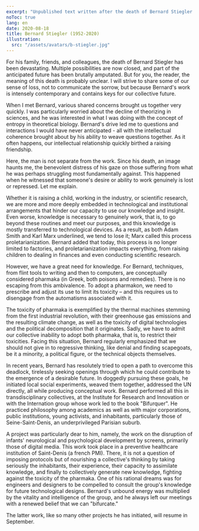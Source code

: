 ```yaml
---
excerpt: "Unpublished text written after the death of Bernard Stiegler."
noToc: true
lang: en
date: 2020-08-18
title: Bernard Stiegler (1952-2020)
illustration:
  src: "/assets/avatars/b-stiegler.jpg"
---
```



For his family, friends, and colleagues, the death of Bernard Stiegler has been devastating. Multiple possibilities are now closed, and part of the anticipated future has been brutally amputated. But for you, the reader, the meaning of this death is probably unclear. I will strive to share some of our sense of loss, not to communicate the sorrow, but because Bernard's work is intensely contemporary and contains keys for our collective future.

When I met Bernard, various shared concerns brought us together very quickly. I was particularly worried about the decline of theorizing in sciences, and he was interested in what I was doing with the concept of entropy in theoretical biology. Bernard's drive led me to questions and interactions I would have never anticipated - all with the intellectual coherence brought about by his ability to weave questions together. As it often happens, our intellectual relationship quickly birthed a raising friendship.

Here, the man is not separate from the work. Since his death, an image haunts me, the benevolent distress of his gaze on those suffering from what he was perhaps struggling most fundamentally against. This happened when he witnessed that someone's desire or ability to work genuinely is lost or repressed. Let me explain.

Whether it is raising a child, working in the industry, or scientific research, we are more and more deeply embedded in technological and institutional arrangements that hinder our capacity to use our knowledge and insight. Even worse, knowledge is necessary to genuinely work, that is, to go beyond these routines and meet our purposes, and this knowledge is mostly transferred to technological devices. As a result, as both Adam Smith and Karl Marx underlined, we tend to lose it; Marx called this process proletarianization. Bernard added that today, this process is no longer limited to factories, and proletarianization impacts everything, from raising children to dealing in finances and even conducting scientific research.

However, we have a great need for knowledge. For Bernard, techniques, from flint tools to writing and then to computers, are conceptually considered pharmaka (in Greek, both poisons and remedies). There is no escaping from this ambivalence. To adopt a pharmakon, we need to prescribe and adjust its use to limit its toxicity – and this requires us to disengage from the automatisms associated with it.

The toxicity of pharmaka is exemplified by the thermal machines stemming from the first industrial revolution, with their greenhouse gas emissions and the resulting climate change, as well as the toxicity of digital technologies and the political decomposition that it originates. Sadly, we have to admit our collective inability to adopt both pharmaka, that is, to restrict their toxicities. Facing this situation, Bernard regularly emphasized that we should not give in to regressive thinking, like denial and finding scapegoats, be it a minority, a political figure, or the technical objects themselves.

In recent years, Bernard has resolutely tried to open a path to overcome this deadlock, tirelessly seeking openings through which he could contribute to the emergence of a desirable future. In doggedly pursuing these goals, he initiated local social experiments, weaved them together, addressed the UN directly, all while producing conceptual work. Bernard performed all this in transdisciplinary collectives, at the Institute for Research and Innovation or with the Internation group whose work led to the book "Bifurquer". He practiced philosophy among academics as well as with major corporations, public institutions, young activists, and inhabitants, particularly those of Seine-Saint-Denis, an underprivileged Parisian suburb.

A project was particularly dear to him, namely, the work on the disruption of infants' neurological and psychological development by screens, primarily those of digital media. This work took place in a preventive healthcare institution of Saint-Denis (a french PMI). There, it is not a question of imposing protocols but of nourishing a collective's thinking by taking seriously the inhabitants, their experience, their capacity to assimilate knowledge, and finally to collectively generate new knowledge, fighting against the toxicity of the pharmaka. One of his rational dreams was for engineers and designers to be compelled to consult the group's knowledge for future technological designs. Bernard's unbound energy was multiplied by the vitality and intelligence of the group, and he always left our meetings with a renewed belief that we can "bifurcate." 

The latter work, like so many other projects he has initiated, will resume in September.
